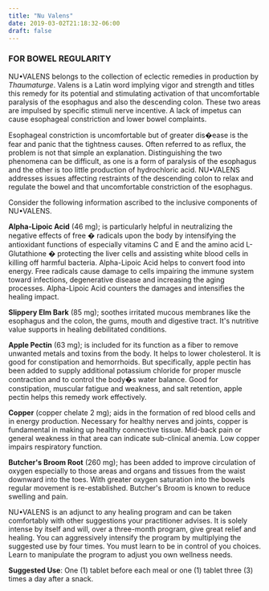 ```yaml
---
title: "Nu Valens"
date: 2019-03-02T21:18:32-06:00
draft: false
---
```


### FOR BOWEL REGULARITY

NU•VALENS belongs to the collection of eclectic remedies in production by <cite>Thaumaturge</cite>. Valens is a Latin word implying vigor and strength and titles this remedy for its potential and stimulating activation of that uncomfortable paralysis of the esophagus and also the descending colon. These two areas are impulsed by specific stimuli nerve incentive. A lack of impetus can cause esophageal constriction and lower bowel complaints.

Esophageal constriction is uncomfortable but of greater dis�ease is the fear and panic that the tightness causes. Often referred to as reflux, the problem is not that simple an explanation. Distinguishing the two phenomena can be difficult, as one is a form of paralysis of the esophagus and the other is too little production of hydrochloric acid. NU•VALENS addresses issues affecting restraints of the descending colon to relax and regulate the bowel and that uncomfortable constriction of the esophagus.

Consider the following information ascribed to the inclusive components of NU•VALENS.

**Alpha-Lipoic Acid** (46 mg); is particularly helpful in neutralizing the negative effects of free � radicals upon the body by intensifying the antioxidant functions of especially vitamins C and E and the amino acid L-Glutathione � protecting the liver cells and assisting white blood cells in killing off harmful bacteria. Alpha-Lipoic Acid helps to convert food into energy. Free radicals cause damage to cells impairing the immune system toward infections, degenerative disease and increasing the aging processes. Alpha-Lipoic Acid counters the damages and intensifies the healing impact.

**Slippery Elm Bark** (85 mg); soothes irritated mucous membranes like the esophagus and the colon, the gums, mouth and digestive tract. It's nutritive value supports in healing debilitated conditions.

**Apple Pectin** (63 mg); is included for its function as a fiber to remove unwanted metals and toxins from the body. It helps to lower cholesterol. It is good for constipation and hemorrhoids. But specifically, apple pectin has been added to supply additional potassium chloride for proper muscle contraction and to control the body�s water balance. Good for constipation, muscular fatigue and weakness, and salt retention, apple pectin helps this remedy work effectively.

**Copper** (copper chelate 2 mg); aids in the formation of red blood cells and in energy production. Necessary for healthy nerves and joints, copper is fundamental in making up healthy connective tissue. Mid-back pain or general weakness in that area can indicate sub-clinical anemia. Low copper impairs respiratory function.

**Butcher's Broom Root** (260 mg); has been added to improve circulation of oxygen especially to those areas and organs and tissues from the waist downward into the toes. With greater oxygen saturation into the bowels regular movement is re-established. Butcher's Broom is known to reduce swelling and pain.

NU•VALENS is an adjunct to any healing program and can be taken comfortably with other suggestions your practitioner advises. It is solely intense by itself and will, over a three-month program, give great relief and healing. You can aggressively intensify the program by multiplying the suggested use by four times. You must learn to be in control of you choices. Learn to manipulate the program to adjust you own wellness needs.

**Suggested Use**: One (1) tablet before each meal or one (1) tablet three (3) times a day after a snack.
